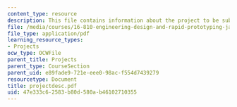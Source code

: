 ```yaml
---
content_type: resource
description: This file contains information about the project to be submitted.
file: /media/courses/16-810-engineering-design-and-rapid-prototyping-january-iap-2005/47e333c62583b80d580ab46102710355_projectdesc.pdf
file_type: application/pdf
learning_resource_types:
- Projects
ocw_type: OCWFile
parent_title: Projects
parent_type: CourseSection
parent_uid: e89fade9-721e-eee0-98ac-f554d7439279
resourcetype: Document
title: projectdesc.pdf
uid: 47e333c6-2583-b80d-580a-b46102710355
---
```

